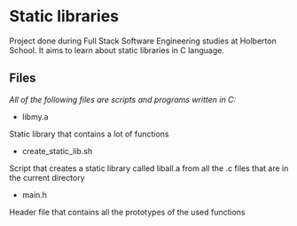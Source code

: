 # Static libraries
Project done during Full Stack Software Engineering studies at Holberton School. It aims to learn about static libraries in C language.


## Files

*All of the following files are scripts and programs written in C:*

- libmy.a

Static library that contains a lot of functions


- create_static_lib.sh

Script that creates a static library called liball.a from all the .c files that are in the current directory


- main.h

Header file that contains all the prototypes of the used functions
